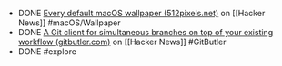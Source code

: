 - DONE [Every default macOS wallpaper (512pixels.net)](https://news.ycombinator.com/item?id=39384731) on [[Hacker News]] #macOS/Wallpaper
- DONE [A Git client for simultaneous branches on top of your existing workflow (gitbutler.com)](https://news.ycombinator.com/item?id=39357068) on [[Hacker News]] #GitButler
- DONE #explore
